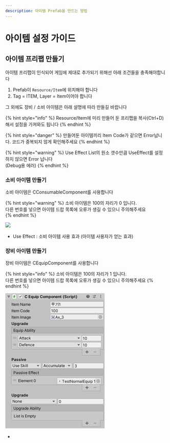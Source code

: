 ```yaml
---
description: 아이템 Prefab을 만드는 방법
---
```


# 아이템 설정 가이드

## 아이템 프리팹 만들기 

아이템 프리팹이 인식되어 게임에 제대로 추가되기 위해선 아래 조건들을 충족해야합니다

1. Prefab이 `Resource/Item`에 위치해야 합니다
2. Tag = ITEM, Layer = Item이어야 합니다

그 외에도 장비 / 소비 아이템은 아래 설명에 따라 만들길 바랍니다 

{% hint style="info" %}
Resource/Item에 미리 만들어 둔 프리팹을 복사\(Ctrl+D\)해서 설정을 가져와도 됩니다 
{% endhint %}

{% hint style="danger" %}
만들어둔 아이템끼리 Item Code가 같으면 Error납니다. 코드가 중복되지 않게 확인해주세요
{% endhint %}

{% hint style="warning" %}
Use Effect List의 원소 갯수만큼 UseEffect를 설정하지 않으면 Error 납니다   
\(Debug용 에러\)
{% endhint %}

### 소비 아이템 만들기 

소비 아이템은 CConsumableComponent를 사용합니다 

{% hint style="warning" %}
소비 아이템은 100의 자리가 0 입니다.   
다른 번호를 넣으면 아이템 드랍 목록에 오류가 생길 수 있으니 주의해주세요  
{% endhint %}

![](https://lh4.googleusercontent.com/UdY3QmC2sBJsWSwycNYMBy-uCx2I1M7eF7sh-d3nE-lZUwIShgN-l50tnuSawXd9ReFbonsMCION-CC_M_9veXjcJ8Z0bGeO8wWpYChe0IQoiCrFUhnxG7uUBpj5GSt1o19OH_Sk)

* Use Effect : 소비 아이템 사용 효과 \(아이템 사용자가 얻는 효과\) 

### 장비 아이템 만들기 

장비 아이템은 CEquipComponent를 사용합니다 

{% hint style="info" %}
소비 아이템은 100의 자리가 1 입니다.   
다른 번호를 넣으면 아이템 드랍 목록에 오류가 생길 수 있으니 주의해주세요
{% endhint %}

![](../.gitbook/assets/image%20%2816%29.png)

* 
## 

